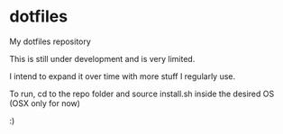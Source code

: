 # dotfiles
My dotfiles repository

This is still under development and is very limited. 

I intend to expand it over time with more stuff I regularly use.

To run, cd to the repo folder and source install.sh inside the desired OS (OSX only for now)

:)
